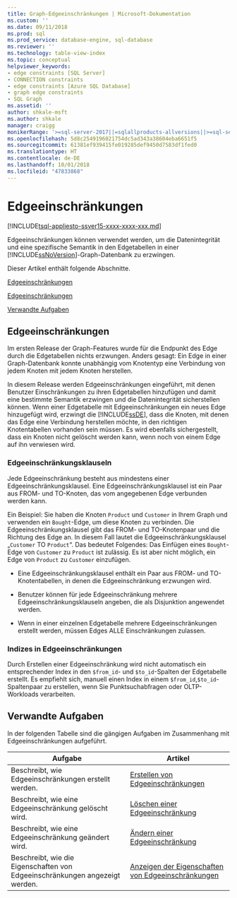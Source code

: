 ```yaml
---
title: Graph-Edgeeinschränkungen | Microsoft-Dokumentation
ms.custom: ''
ms.date: 09/11/2018
ms.prod: sql
ms.prod_service: database-engine, sql-database
ms.reviewer: ''
ms.technology: table-view-index
ms.topic: conceptual
helpviewer_keywords:
- edge constraints [SQL Server]
- CONNECTION constraints
- edge constraints [Azure SQL Database]
- graph edge constraints
- SQL Graph
ms.assetid: ''
author: shkale-msft
ms.author: shkale
manager: craigg
monikerRange: '>=sql-server-2017||=sqlallproducts-allversions||>=sql-server-linux-2017||=azuresqldb-mi-current'
ms.openlocfilehash: 5d8c2549196021754dc5ad343a38604eba6651f5
ms.sourcegitcommit: 61381ef939415fe019285def9450d7583df1fed0
ms.translationtype: HT
ms.contentlocale: de-DE
ms.lasthandoff: 10/01/2018
ms.locfileid: "47833868"
---
```

# <a name="edge-constraints"></a>Edgeeinschränkungen
[!INCLUDE[tsql-appliesto-ssver15-xxxx-xxxx-xxx.md](../../includes/tsql-appliesto-ssver15-xxxx-xxxx-xxx.md)]

  Edgeeinschränkungen können verwendet werden, um die Datenintegrität und eine spezifische Semantik in den Edgetabellen in einer [!INCLUDE[ssNoVersion](../../includes/ssnoversion-md.md)]-Graph-Datenbank zu erzwingen. 
  
Dieser Artikel enthält folgende Abschnitte.  
  
[Edgeeinschränkungen](../../relational-databases/tables/graph-edge-constraints.md#Connection)  

[Edgeeinschränkungen](../../relational-databases/tables/graph-edge-constraints.md#Connection)  
  
[Verwandte Aufgaben](../../relational-databases/tables/graph-edge-constraints.md#Tasks)  
  
##  <a name="Connection"></a> Edgeeinschränkungen
 Im ersten Release der Graph-Features wurde für die Endpunkt des Edge durch die Edgetabellen nichts erzwungen. Anders gesagt: Ein Edge in einer Graph-Datenbank konnte unabhängig vom Knotentyp eine Verbindung von jedem Knoten mit jedem Knoten herstellen. 

 In diesem Release werden Edgeeinschränkungen eingeführt, mit denen Benutzer Einschränkungen zu ihren Edgetabellen hinzufügen und damit eine bestimmte Semantik erzwingen und die Datenintegrität sicherstellen können. Wenn einer Edgetabelle mit Edgeeinschränkungen ein neues Edge hinzugefügt wird, erzwingt die [!INCLUDE[ssDE](../../includes/ssde-md.md)], dass die Knoten, mit denen das Edge eine Verbindung herstellen möchte, in den richtigen Knotentabellen vorhanden sein müssen. Es wird ebenfalls sichergestellt, dass ein Knoten nicht gelöscht werden kann, wenn noch von einem Edge auf ihn verwiesen wird. 

 ### <a name="edge-constraint-clauses"></a>Edgeeinschränkungsklauseln
 Jede Edgeeinschränkung besteht aus mindestens einer Edgeeinschränkungsklausel. Eine Edgeeinschränkungsklausel ist ein Paar aus FROM- und TO-Knoten, das vom angegebenen Edge verbunden werden kann. 

 Ein Beispiel: Sie haben die Knoten `Product` und `Customer` in Ihrem Graph und verwenden ein `Bought`-Edge, um diese Knoten zu verbinden. Die Edgeeinschränkungsklausel gibt das FROM- und TO-Knotenpaar und die Richtung des Edge an. In diesem Fall lautet die Edgeeinschränkungsklausel „`Customer` TO `Product`“. Das bedeutet Folgendes: Das Einfügen eines `Bought`-Edge von `Customer` zu `Product` ist zulässig. Es ist aber nicht möglich, ein Edge von `Product` zu `Customer` einzufügen. 
  
- Eine Edgeeinschränkungsklausel enthält ein Paar aus FROM- und TO-Knotentabellen, in denen die Edgeeinschränkung erzwungen wird. 
  
- Benutzer können für jede Edgeeinschränkung mehrere Edgeeinschränkungsklauseln angeben, die als Disjunktion angewendet werden.

- Wenn in einer einzelnen Edgetabelle mehrere Edgeeinschränkungen erstellt werden, müssen Edges ALLE Einschränkungen zulassen.
  
### <a name="indexes-on-edge-constraints"></a>Indizes in Edgeeinschränkungen
 Durch Erstellen einer Edgeeinschränkung wird nicht automatisch ein entsprechender Index in den `$from_id`- und `$to_id`-Spalten der Edgetabelle erstellt. Es empfiehlt sich, manuell einen Index in einem `$from_id`,`$to_id`-Spaltenpaar zu erstellen, wenn Sie Punktsuchabfragen oder OLTP-Workloads verarbeiten. 

##  <a name="Tasks"></a> Verwandte Aufgaben  
 In der folgenden Tabelle sind die gängigen Aufgaben im Zusammenhang mit Edgeeinschränkungen aufgeführt.  
  
|Aufgabe|Artikel|  
|----------|-----------|  
|Beschreibt, wie Edgeeinschränkungen erstellt werden.|[Erstellen von Edgeeinschränkungen](../../relational-databases/tables/create-edge-constraints.md)|  
|Beschreibt, wie eine Edgeeinschränkung gelöscht wird.|[Löschen einer Edgeeinschränkung](../../relational-databases/tables/delete-edge-constraint.md)|  
|Beschreibt, wie eine Edgeeinschränkung geändert wird.|[Ändern einer Edgeeinschränkung](../../relational-databases/tables/modify-edge-constraint.md)|  
|Beschreibt, wie die Eigenschaften von Edgeeinschränkungen angezeigt werden.|[Anzeigen der Eigenschaften von Edgeeinschränkungen](../../relational-databases/tables/view-edge-constraint-properties.md)|  
